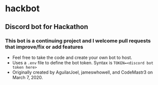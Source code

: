 # hackbot
## Discord bot for Hackathon
### This bot is a continuing project and I welcome pull requests that improve/fix or add features

* Feel free to take the code and create your own bot to host.
* Uses a `.env` file to define the bot token. Syntax is `TOKEN=<discord bot token here>`
* Originally created by AguilarJoel, jameswhowell, and CodeMastr3 on March 7, 2020.
